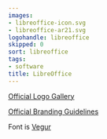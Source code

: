 ```yaml
---
images:
- libreoffice-icon.svg
- libreoffice-ar21.svg
logohandle: libreoffice
skipped: 0
sort: libreoffice
tags:
- software
title: LibreOffice
---
```


[Official Logo Gallery](https://wiki.documentfoundation.org/Gallery_Logos)

[Official Branding Guidelines](https://wiki.documentfoundation.org/Marketing/Branding)

Font is [Vegur](http://www.fontspace.com/arro/vegur)
